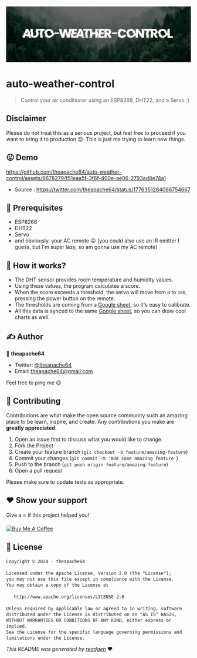 ![](cover.jpeg)

# auto-weather-control

> Control your air conditioner using an ESP8266, DHT22, and a Servo ;) 

## Disclaimer
Please do not treat this as a serious project, but feel free to proceed if you want to bring it to production 😉. This is just me trying to learn new things.

## 😛 Demo 

https://github.com/theapache64/auto-weather-control/assets/9678279/f51eaa5f-3f6f-400e-ae06-2793ad8e74a1

- Source : https://twitter.com/theapache64/status/1776351284066754667


## 🦿 Prerequisites

- ESP8266
- DHT22
- Servo
- and obviously, your AC remote 😛 (you could also use an IR emitter I guess, but I'm super lazy, so am gonna use my AC remote)

## 🧠 How it works?

- The DHT sensor provides room temperature and humidity values.
- Using these values, the program calculates a score.
- When the score exceeds a threshold, the servo will move from `0` to `180`, pressing the power button on the remote.
- The thresholds are coming from a [Google sheet](https://docs.google.com/spreadsheets/d/1nO-hcNX2naH7hCS0WbRd7r907SvisjhD96I8R1Wx1Fs/edit?usp=sharing), so it's easy to calibrate.
- All this data is synced to the same [Google sheet](https://docs.google.com/spreadsheets/d/1nO-hcNX2naH7hCS0WbRd7r907SvisjhD96I8R1Wx1Fs/edit?usp=sharing), so you can draw cool charts as well.

## ✍️ Author

👤 **theapache64**

* Twitter: <a href="https://twitter.com/theapache64" target="_blank">@theapache64</a>
* Email: theapache64@gmail.com

Feel free to ping me 😉

## 🤝 Contributing

Contributions are what make the open source community such an amazing place to be learn, inspire, and create. Any
contributions you make are **greatly appreciated**.

1. Open an issue first to discuss what you would like to change.
1. Fork the Project
1. Create your feature branch (`git checkout -b feature/amazing-feature`)
1. Commit your changes (`git commit -m 'Add some amazing feature'`)
1. Push to the branch (`git push origin feature/amazing-feature`)
1. Open a pull request

Please make sure to update tests as appropriate.

## ❤ Show your support

Give a ⭐️ if this project helped you!

<a href="https://www.buymeacoffee.com/theapache64" target="_blank">
    <img src="https://cdn.buymeacoffee.com/buttons/v2/default-yellow.png" alt="Buy Me A Coffee" width="160">
</a>


## 📝 License

```
Copyright © 2024 - theapache64

Licensed under the Apache License, Version 2.0 (the "License");
you may not use this file except in compliance with the License.
You may obtain a copy of the License at

   http://www.apache.org/licenses/LICENSE-2.0

Unless required by applicable law or agreed to in writing, software
distributed under the License is distributed on an "AS IS" BASIS,
WITHOUT WARRANTIES OR CONDITIONS OF ANY KIND, either express or implied.
See the License for the specific language governing permissions and
limitations under the License.
```

_This README was generated by [readgen](https://github.com/theapache64/readgen)_ ❤
